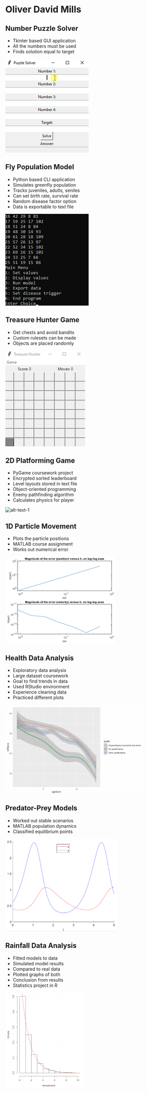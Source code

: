 # Oliver David Mills

## Number Puzzle Solver
- Tkinter based GUI application
- All the numbers must be used
- Finds solution equal to target

![alt-text-1](solverdemo.gif)

## Fly Population Model
- Python based CLI application
- Simulates greenfly population
- Tracks juveniles, adults, seniles
- Can set birth rate, survival rate
- Random disease factor option
- Data is exportable to text file

![alt-text-1](greenflydemo.gif) 

## Treasure Hunter Game
- Get chests and avoid bandits
- Custom rulesets can be made
- Objects are placed randomly

![alt-text-1](treasuredemo.gif) 

## 2D Platforming Game
- PyGame coursework project
- Encrypted sorted leaderboard
- Level layouts stored in text file
- Object-oriented programming
- Enemy pathfinding algorithm
- Calculates physics for player

![alt-text-1](platformdemo.gif) 

## 1D Particle Movement
- Plots the particle positions
- MATLAB course assignment
- Works out numerical error

![alt-text-1](model1demo.gif) 

## Health Data Analysis
- Exploratory data analysis
- Large dataset coursework
- Goal to find trends in data
- Used RStudio environment
- Experience cleaning data
- Practiced different plots

![alt-text-1](healthdemo.gif)  

## Predator-Prey Models
- Worked out stable scenarios
- MATLAB population dynamics
- Classified equilibrium points

![alt-text-1](model3demo.gif) 

## Rainfall Data Analysis
- Fitted models to data
- Simulated model results
- Compared to real data
- Plotted graphs of both
- Conclusion from results
- Statistics project in R

![alt-text-1](raindemo.gif)

